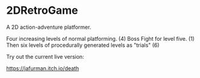 # 2DRetroGame
A 2D action-adventure platformer.

Four increasing levels of normal platforming. (4)
Boss Fight for level five. (1)
Then six levels of procedurally generated levels as "trials" (6)

Try out the current live version:

https://jafurman.itch.io/death

